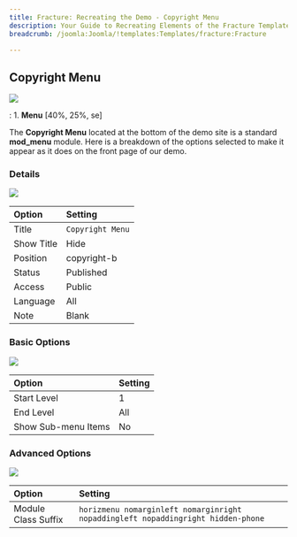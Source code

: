 ```yaml
---
title: Fracture: Recreating the Demo - Copyright Menu
description: Your Guide to Recreating Elements of the Fracture Template for Joomla
breadcrumb: /joomla:Joomla/!templates:Templates/fracture:Fracture

---
```


Copyright Menu
-----
![][demo]

:   1. **Menu** [40%, 25%, se]

The **Copyright Menu** located at the bottom of the demo site is a standard **mod_menu** module. Here is a breakdown of the options selected to make it appear as it does on the front page of our demo.

### Details
![][demo2]

| Option            | Setting           |  
| :---------------- | :---------------- |  
| Title             | `Copyright Menu`  |  
| Show Title        | Hide              |  
| Position          | copyright-b       |  
| Status            | Published         |  
| Access            | Public            |   
| Language          | All               |  
| Note              | Blank             |  

### Basic Options
![][demo3]

| Option              | Setting          |  
| :------------------ | :--------------- |  
| Start Level         | 1                |  
| End Level           | All              |  
| Show Sub-menu Items | No               |  

### Advanced Options
![][demo4]

| Option              | Setting                                                                          |  
| :------------------ | :------------------------------------------------------------------------------- |  
| Module Class Suffix | `horizmenu nomarginleft nomarginright nopaddingleft nopaddingright hidden-phone` |   

[demo]: assets/demo_7.jpeg
[demo2]: assets/copyright_1.jpeg
[demo3]: assets/copyright_2.jpeg
[demo4]: assets/copyright_3.jpeg